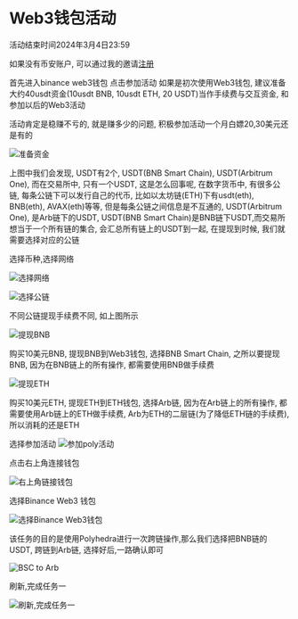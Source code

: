 # Web3钱包活动

活动结束时间2024年3月4日23:59



如果没有币安账户, 可以通过我的邀请[注册](https://www.binance.com/en/join?ref=T9WB4BF1)

首先进入binance web3钱包
点击参加活动
如果是初次使用Web3钱包, 建议准备大约40usdt资金(10usdt BNB, 10usdt ETH, 20 USDT)当作手续费与交互资金, 和参加以后的Web3活动

活动肯定是稳赚不亏的, 就是赚多少的问题, 积极参加活动一个月白嫖20,30美元还是有的

![准备资金](media/%E5%87%86%E5%A4%87%E8%B5%84%E9%87%91.jpeg)

上图中我们会发现, USDT有2个, USDT(BNB Smart Chain), USDT(Arbitrum One), 而在交易所中, 只有一个USDT, 这是怎么回事呢, 在数字货币中, 有很多公链, 每条公链下可以发行自己的代币, 比如以太坊链(ETH)下有usdt(eth), BNB(eth), AVAX(eth)等等, 但是每条公链之间信息是不互通的,
USDT(Arbitrum One), 是Arb链下的USDT, USDT(BNB Smart Chain)是BNB链下USDT,而交易所想当于一个所有链的集合, 会汇总所有链上的USDT到一起, 在提现到时候, 我们就需要选择对应的公链

选择币种,选择网络

![选择网络](media/%E9%80%89%E6%8B%A9%E7%BD%91%E7%BB%9C.jpeg)



![选择公链](media/%E9%80%89%E6%8B%A9%E5%85%AC%E9%93%BE.jpeg)

不同公链提现手续费不同, 如上图所示

![提现BNB](media/%E6%8F%90%E7%8E%B0BNB.jpeg)

购买10美元BNB, 提现BNB到Web3钱包, 选择BNB Smart Chain, 之所以要提现BNB, 因为在BNB链上的所有操作, 都需要使用BNB做手续费

![提现ETH](media/%E6%8F%90%E7%8E%B0ETH.jpeg)

购买10美元ETH, 提现ETH到ETH钱包, 选择Arb链,
因为在Arb链上的所有操作, 都需要使用Arb链上的ETH做手续费, Arb为ETH的二层链(为了降低ETH链的手续费), 所以消耗的还是ETH

选择参加活动
![参加poly活动](media/%E5%8F%82%E5%8A%A0poly%E6%B4%BB%E5%8A%A8.jpeg)

点击右上角连接钱包

![右上角链接钱包](media/%E5%8F%B3%E4%B8%8A%E8%A7%92%E9%93%BE%E6%8E%A5%E9%92%B1%E5%8C%85.jpeg)

选择Binance Web3 钱包

![选择Binance Web3钱包](media/%E9%80%89%E6%8B%A9Binance%20Web3%E9%92%B1%E5%8C%85.jpeg)

该任务的目的是使用Polyhedra进行一次跨链操作,那么我们选择把BNB链的USDT, 跨链到Arb链, 选择好后,一路确认即可

![BSC to Arb](media/BSC%20to%20Arb.jpeg)

刷新,完成任务一

![刷新,完成任务一](media/%E5%88%B7%E6%96%B0,%E5%AE%8C%E6%88%90%E4%BB%BB%E5%8A%A1%E4%B8%80.jpeg)
